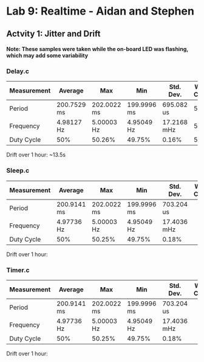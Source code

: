 # Lab 9: Realtime - Aidan and Stephen
## Actvity 1: Jitter and Drift
#### Note: These samples were taken while the on-board LED was flashing, which may add some variability
### Delay.c
| Measurement | Average     | Max         | Min         | Std. Dev.   | Wave Count |
|-------------|-------------|-------------|-------------|-------------|------------|
| Period      | 200.7529 ms | 202.0022 ms | 199.9996 ms | 695.082 us  | 500        |
| Frequency   | 4.98127 Hz  | 5.00003 Hz  | 4.95049 Hz  | 17.2168 mHz | 500        |
| Duty Cycle  | 50%         | 50.26%      | 49.75%      | 0.16%       | 500        |

Drift over 1 hour: ~13.5s

### Sleep.c
| Measurement | Average     | Max         | Min         | Std. Dev.   | Wave Count |
|-------------|-------------|-------------|-------------|-------------|------------|
| Period      | 200.9141 ms | 202.0022 ms | 199.9996 ms | 703.204 us  |            |
| Frequency   | 4.97736 Hz  | 5.00003 Hz  | 4.95049 Hz  | 17.4036 mHz |            |
| Duty Cycle  | 50%         | 50.25%      | 49.75%      | 0.18%       |            |

Drift over 1 hour: 

### Timer.c
| Measurement | Average     | Max         | Min         | Std. Dev.   | Wave Count |
|-------------|-------------|-------------|-------------|-------------|------------|
| Period      | 200.9141 ms | 202.0022 ms | 199.9996 ms | 703.204 us  |            |
| Frequency   | 4.97736 Hz  | 5.00003 Hz  | 4.95049 Hz  | 17.4036 mHz |            |
| Duty Cycle  | 50%         | 50.25%      | 49.75%      | 0.18%       |            |

Drift over 1 hour: